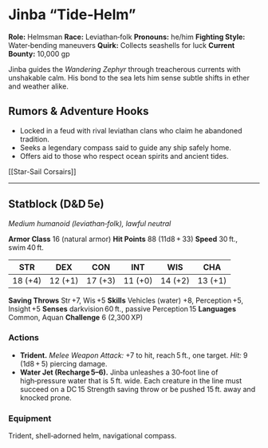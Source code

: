 # Jinba “Tide‑Helm”

**Role:** Helmsman
**Race:** Leviathan‑folk
**Pronouns:** he/him
**Fighting Style:** Water‑bending maneuvers
**Quirk:** Collects seashells for luck
**Current Bounty:** 10,000 gp

Jinba guides the *Wandering Zephyr* through treacherous currents with unshakable calm. His bond to the sea lets him sense subtle shifts in ether and weather alike.

## Rumors & Adventure Hooks

* Locked in a feud with rival leviathan clans who claim he abandoned tradition.
* Seeks a legendary compass said to guide any ship safely home.
* Offers aid to those who respect ocean spirits and ancient tides.

\[\[Star-Sail Corsairs]]

---

## Statblock (D\&D 5e)

*Medium humanoid (leviathan‑folk), lawful neutral*

**Armor Class** 16 (natural armor)
**Hit Points** 88 (11d8 + 33)
**Speed** 30 ft., swim 40 ft.

|   STR   |   DEX   |   CON   |   INT   |   WIS   |   CHA   |
| :-----: | :-----: | :-----: | :-----: | :-----: | :-----: |
| 18 (+4) | 12 (+1) | 17 (+3) | 11 (+0) | 14 (+2) | 13 (+1) |

**Saving Throws** Str +7, Wis +5
**Skills** Vehicles (water) +8, Perception +5, Insight +5
**Senses** darkvision 60 ft., passive Perception 15
**Languages** Common, Aquan
**Challenge** 6 (2,300 XP)

### Actions

* **Trident.** *Melee Weapon Attack:* +7 to hit, reach 5 ft., one target. *Hit:* 9 (1d8 + 5) piercing damage.
* **Water Jet (Recharge 5–6).** Jinba unleashes a 30‑foot line of high‑pressure water that is 5 ft. wide. Each creature in the line must succeed on a DC 15 Strength saving throw or be pushed 15 ft. away and knocked prone.

### Equipment

Trident, shell‑adorned helm, navigational compass.
